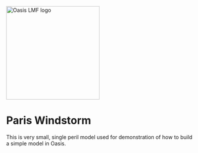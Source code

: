 <img src="https://oasislmf.org/packages/oasis_theme_package/themes/oasis_theme/assets/src/oasis-lmf-colour.png" alt="Oasis LMF logo" width="250"/>

# Paris Windstorm

This is very small, single peril model used for demonstration of how to build a simple model in Oasis.
